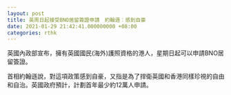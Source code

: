 ```yaml
---
layout: post
title: 英周日起接受BNO居留簽證申請　約翰遜︰感到自豪
date: 2021-01-29 21:42:41.000000000 +08:00
categories: rthk
---
```


英國內政部宣布，擁有英國國民(海外)護照資格的港人，星期日起可以申請BNO居留簽證。

首相約翰遜說，對這項政策感到自豪，又指是為了捍衛英國和香港同樣珍視的自由和自治。英國政府預計，計劃首年最少約12萬人申請。
